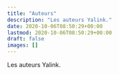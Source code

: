 ```yaml
---
title: "Auteurs"
description: "Les auteurs Yalink."
date: 2020-10-06T08:50:29+00:00
lastmod: 2020-10-06T08:50:29+00:00
draft: false
images: []
---
```


Les auteurs Yalink.
